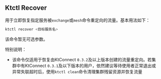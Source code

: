 Ktctl Recover
---

用于立即恢复指定服务被`exchange`或`mesh`命令重定向的流量。基本用法如下：

```bash
ktctl recover <目标服务名>
```

该命令暂无可选参数。

特别说明：

- 该命令仅适用于恢复由KtConnect `0.3.2`及以上版本创建的流量重定向。若集群中有KtConnect `0.3.1`及以下版本的用户，依然建议等待使用者正常退出或异常失联超时后，使用`ktctl clean`命令清理集群残留资源并恢复流量
